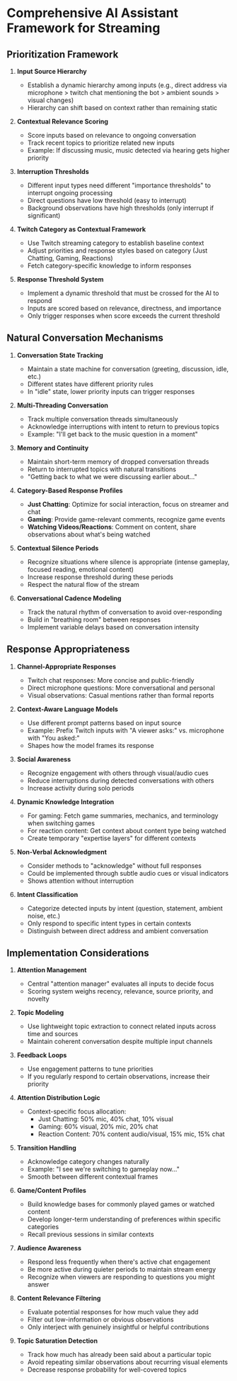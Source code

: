 # Comprehensive AI Assistant Framework for Streaming

## Prioritization Framework

1. **Input Source Hierarchy**
   - Establish a dynamic hierarchy among inputs (e.g., direct address via microphone > twitch chat mentioning the bot > ambient sounds > visual changes)
   - Hierarchy can shift based on context rather than remaining static

2. **Contextual Relevance Scoring**
   - Score inputs based on relevance to ongoing conversation
   - Track recent topics to prioritize related new inputs
   - Example: If discussing music, music detected via hearing gets higher priority

3. **Interruption Thresholds**
   - Different input types need different "importance thresholds" to interrupt ongoing processing
   - Direct questions have low threshold (easy to interrupt)
   - Background observations have high thresholds (only interrupt if significant)

4. **Twitch Category as Contextual Framework**
   - Use Twitch streaming category to establish baseline context
   - Adjust priorities and response styles based on category (Just Chatting, Gaming, Reactions)
   - Fetch category-specific knowledge to inform responses

5. **Response Threshold System**
   - Implement a dynamic threshold that must be crossed for the AI to respond
   - Inputs are scored based on relevance, directness, and importance
   - Only trigger responses when score exceeds the current threshold

## Natural Conversation Mechanisms

1. **Conversation State Tracking**
   - Maintain a state machine for conversation (greeting, discussion, idle, etc.)
   - Different states have different priority rules
   - In "idle" state, lower priority inputs can trigger responses

2. **Multi-Threading Conversation**
   - Track multiple conversation threads simultaneously
   - Acknowledge interruptions with intent to return to previous topics
   - Example: "I'll get back to the music question in a moment"

3. **Memory and Continuity**
   - Maintain short-term memory of dropped conversation threads
   - Return to interrupted topics with natural transitions
   - "Getting back to what we were discussing earlier about..."

4. **Category-Based Response Profiles**
   - **Just Chatting**: Optimize for social interaction, focus on streamer and chat
   - **Gaming**: Provide game-relevant comments, recognize game events
   - **Watching Videos/Reactions**: Comment on content, share observations about what's being watched

5. **Contextual Silence Periods**
   - Recognize situations where silence is appropriate (intense gameplay, focused reading, emotional content)
   - Increase response threshold during these periods
   - Respect the natural flow of the stream

6. **Conversational Cadence Modeling**
   - Track the natural rhythm of conversation to avoid over-responding
   - Build in "breathing room" between responses
   - Implement variable delays based on conversation intensity

## Response Appropriateness

1. **Channel-Appropriate Responses**
   - Twitch chat responses: More concise and public-friendly
   - Direct microphone questions: More conversational and personal
   - Visual observations: Casual mentions rather than formal reports

2. **Context-Aware Language Models**
   - Use different prompt patterns based on input source
   - Example: Prefix Twitch inputs with "A viewer asks:" vs. microphone with "You asked:"
   - Shapes how the model frames its response

3. **Social Awareness**
   - Recognize engagement with others through visual/audio cues
   - Reduce interruptions during detected conversations with others
   - Increase activity during solo periods

4. **Dynamic Knowledge Integration**
   - For gaming: Fetch game summaries, mechanics, and terminology when switching games
   - For reaction content: Get context about content type being watched
   - Create temporary "expertise layers" for different contexts

5. **Non-Verbal Acknowledgment**
   - Consider methods to "acknowledge" without full responses
   - Could be implemented through subtle audio cues or visual indicators
   - Shows attention without interruption

6. **Intent Classification**
   - Categorize detected inputs by intent (question, statement, ambient noise, etc.)
   - Only respond to specific intent types in certain contexts
   - Distinguish between direct address and ambient conversation

## Implementation Considerations

1. **Attention Management**
   - Central "attention manager" evaluates all inputs to decide focus
   - Scoring system weighs recency, relevance, source priority, and novelty

2. **Topic Modeling**
   - Use lightweight topic extraction to connect related inputs across time and sources
   - Maintain coherent conversation despite multiple input channels

3. **Feedback Loops**
   - Use engagement patterns to tune priorities
   - If you regularly respond to certain observations, increase their priority

4. **Attention Distribution Logic**
   - Context-specific focus allocation:
     - Just Chatting: 50% mic, 40% chat, 10% visual
     - Gaming: 60% visual, 20% mic, 20% chat
     - Reaction Content: 70% content audio/visual, 15% mic, 15% chat

5. **Transition Handling**
   - Acknowledge category changes naturally
   - Example: "I see we're switching to gameplay now..."
   - Smooth between different contextual frames

6. **Game/Content Profiles**
   - Build knowledge bases for commonly played games or watched content
   - Develop longer-term understanding of preferences within specific categories
   - Recall previous sessions in similar contexts

7. **Audience Awareness**
   - Respond less frequently when there's active chat engagement
   - Be more active during quieter periods to maintain stream energy
   - Recognize when viewers are responding to questions you might answer

8. **Content Relevance Filtering**
   - Evaluate potential responses for how much value they add
   - Filter out low-information or obvious observations
   - Only interject with genuinely insightful or helpful contributions

9. **Topic Saturation Detection**
   - Track how much has already been said about a particular topic
   - Avoid repeating similar observations about recurring visual elements
   - Decrease response probability for well-covered topics